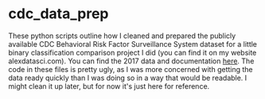 # cdc_data_prep

These python scripts outline how I cleaned and prepared the publicly available CDC Behavioral Risk Factor Surveillance System dataset for a little binary classification comparison project I did (you can find it on my website alexdatasci.com). You can find the 2017 data and documentation [here](https://www.cdc.gov/brfss/annual_data/annual_2017.html). The code in these files is pretty ugly, as I was more concerned with getting the data ready quickly than I was doing so in a way that would be readable. I might clean it up later, but for now it's just here for reference.